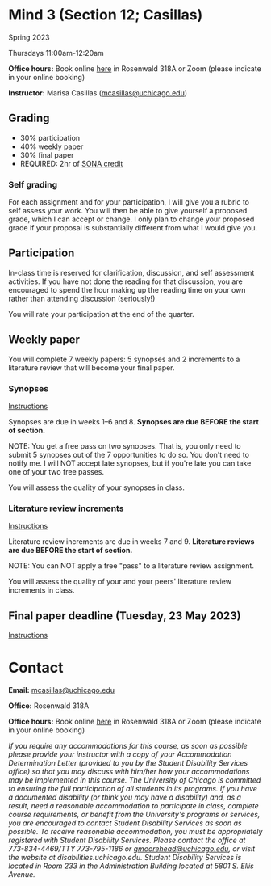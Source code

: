 # Mind 3 (Section 12; Casillas)

Spring 2023

Thursdays 11:00am-12:20am

**Office hours:** Book online [here](https://calendar.app.google/fkdDh37gZbpBQsNx6) in Rosenwald 318A or Zoom (please indicate in your online booking)

**Instructor:** Marisa Casillas (mcasillas@uchicago.edu)

## Grading 

* 30% participation
* 40% weekly paper
* 30% final paper
* REQUIRED: 2hr of [SONA credit](http://uchicago.sona-systems.com/)

### Self grading

For each assignment and for your participation, I will give you a rubric to self assess your work. You will then be able to give yourself a proposed grade, which I can accept or change. I only plan to change your proposed grade if your proposal is substantially different from what I would give you.

<!--
1. explain self assessment, go through SA for this week, elicit clarification questions, discussion
2–4. go through SA, elicit CQ, discussion
5. explain LitRev, go through SA, elicit CQ, discussion
6. go through SA, elicit CQ, discussion
7. peer-review of proposals, self-review of proposals
8. go through SA, elicit CQ wk 7-8, discussion wk 7-8
9. peer-review of new lit, self-review of new lit
-->

## Participation

In-class time is reserved for clarification, discussion, and self assessment activities. If you have not done the reading for that discussion, you are encouraged to spend the hour making up the reading time on your own rather than attending discussion (seriously!)

You will rate your participation at the end of the quarter.

## Weekly paper

You will complete 7 weekly papers: 5 synopses and 2 increments to a literature review that will become your final paper.

### Synopses 

[Instructions](../course_instructions/wkly-syn/)

Synopses are due in weeks 1–6 and 8. **Synopses are due BEFORE the start of section.**

NOTE: You get a free pass on two synopses. That is, you only need to submit 5 synopses out of the 7 opportunities to do so. You don't need to notify me. I will NOT accept late synopses, but if you're late you can take one of your two free passes.

You will assess the quality of your synopses in class.

### Literature review increments

[Instructions](../course_instructions/wkly-litrev/)

Literature review increments are due in weeks 7 and 9. **Literature reviews are due BEFORE the start of section.**

NOTE: You can NOT apply a free "pass" to a literature review assignment.

You will assess the quality of your and your peers' literature review increments in class.


## Final paper deadline (Tuesday, 23 May 2023)
[Instructions](../course_instructions/final-paper/)

# Contact
**Email:** mcasillas@uchicago.edu

**Office:** Rosenwald 318A

**Office hours:** Book online [here](https://calendar.app.google/fkdDh37gZbpBQsNx6) in Rosenwald 318A or Zoom (please indicate in your online booking)


_If you require any accommodations for this course, as soon as possible please provide your instructor with a copy of your Accommodation Determination Letter (provided to you by the Student Disability Services office) so that you may discuss with him/her how your accommodations may be implemented in this course.
The University of Chicago is committed to ensuring the full participation of all students in its programs. If you have a documented disability (or think you may have a disability) and, as a result, need a reasonable accommodation to participate in class, complete course requirements, or benefit from the University's programs or services, you are encouraged to contact Student Disability Services as soon as possible. To receive reasonable accommodation, you must be appropriately registered with Student Disability Services.  Please contact the office at 773-834-4469/TTY 773-795-1186 or gmoorehead@uchicago.edu, or visit the website at disabilities.uchicago.edu.  Student Disability Services is located in Room 233 in the Administration Building located at 5801 S. Ellis Avenue._
